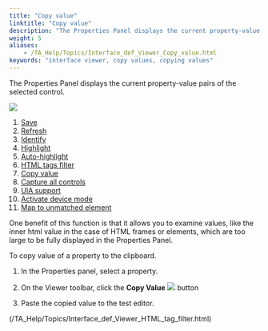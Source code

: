 ```yaml
--- 
title: "Copy value"
linktitle: "Copy value"
description: "The Properties Panel displays the current property-value pairs of the selected control."
weight: 5
aliases: 
    - /TA_Help/Topics/Interface_def_Viewer_Copy_value.html
keywords: "interface viewer, copy values, copying values"
---
```


The Properties Panel displays the current property-value pairs of the selected control.

![](/images/TA_Help/Images/ug_interface_definition15_UIA.png)

1.  [Save](/TA_Help/Topics/Interface_def_Viewer_save.html)
2.  [Refresh](/TA_Help/Topics/Interface_def_Viewer_refresh.html)
3.  [Identify](/TA_Help/Topics/Interface_def_Viewer_identify.html)
4.  [Highlight](/TA_Help/Topics/Interface_def_Viewer_highlight.html)
5.  [Auto-highlight](/TA_Help/Topics/Interface_def_Viewer_highlight.html)
6.  [HTML tags filter](/TA_Help/Topics/Interface_def_Viewer_HTML_tag_filter.html)
7.  [Copy value](/TA_Help/Topics/Interface_def_Viewer_Copy_value.html)
8.  [Capture all controls](/TA_Help/Topics/ug_Interface_def_Viewer_capture_all_controls.html)
9.  [UIA support](/TA_Help/Topics/ug_Interface_def_Viewer_UIA.html)
10. [Activate device mode](/TA_Automation/Topics/aut_app_testing_mobile_web_Chrome_identifying_controls.html)
11. [Map to unmatched element](/TA_Help/Topics/Interface_def_Viewer_maintaining_mapping_controls.html)

One benefit of this function is that it allows you to examine values, like the inner html value in the case of HTML frames or elements, which are too large to be fully displayed in the Properties Panel.

To copy value of a property to the clipboard.

1.  In the Properties panel, select a property.

2.  On the Viewer toolbar, click the **Copy Value** ![](/images/TA_Help/Images/btn_Interface_Viewer_Copy_value.png) button

3.  Paste the copied value to the test editor.



(/TA_Help/Topics/Interface_def_Viewer_HTML_tag_filter.html)


